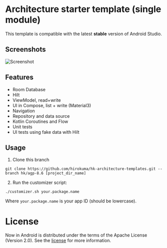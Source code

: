 Architecture starter template (single module)
==================

This template is compatible with the latest **stable** version of Android Studio.

## Screenshots
![Screenshot](https://github.com/android/architecture-templates/raw/main/screenshots.png)

## Features

* Room Database
* Hilt
* ViewModel, read+write
* UI in Compose, list + write (Material3)
* Navigation
* Repository and data source
* Kotlin Coroutines and Flow
* Unit tests
* UI tests using fake data with Hilt

## Usage

1. Clone this branch

```
git clone https://github.com/hirokuma/hk-architecture-templates.git --branch hk/agp-8.6 [project_dir_name]
```

2. Run the customizer script:

```
./customizer.sh your.package.name
```

Where `your.package.name` is your app ID (should be lowercase).

# License

Now in Android is distributed under the terms of the Apache License (Version 2.0). See the
[license](LICENSE) for more information.
